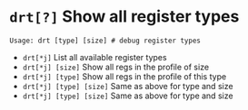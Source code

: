 <!-- TITLE: drt -->

#  `drt[?]` Show all register types


```text
Usage: drt [type] [size] # debug register types
```


- `drt[*j]` List all available register types
- `drt[*j] [size]` Show all regs in the profile of size
- `drt[*j] [type]` Show all regs in the profile of this type
- `drt[*j] [type] [size]` Same as above for type and size
- `drt[*j] [type] [size]` Same as above for type and size

<p hidden>drt</p>